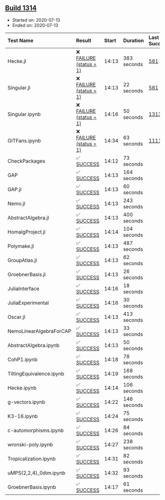 ## [Build 1314](https://oscarci.mathematik.uni-kl.de/job/oscar-julia-1.4/1314/)

* Started on: 2020-07-13
* Ended on: 2020-07-13

| Test Name    | Result | Start | Duration | Last Success | First Failure |
|:-------------|:-------|:------|:---------|:-------------|:--------------|
| Hecke.jl | ❌ [FAILURE (status = 1)](https://oscarci.mathematik.uni-kl.de/job/oscar-julia-1.4/1314/artifact/logs/build-1314/Hecke.jl.log) | 14:13 | 383 seconds | [581](https://oscarci.mathematik.uni-kl.de/job/oscar-julia-1.4/581/) | [582](https://oscarci.mathematik.uni-kl.de/job/oscar-julia-1.4/582/) |
| Singular.jl | ❌ [FAILURE (status = 1)](https://oscarci.mathematik.uni-kl.de/job/oscar-julia-1.4/1314/artifact/logs/build-1314/Singular.jl.log) | 14:13 | 22 seconds | [581](https://oscarci.mathematik.uni-kl.de/job/oscar-julia-1.4/581/) | [582](https://oscarci.mathematik.uni-kl.de/job/oscar-julia-1.4/582/) |
| Singular.ipynb | ❌ [FAILURE (status = 1)](https://oscarci.mathematik.uni-kl.de/job/oscar-julia-1.4/1314/artifact/logs/build-1314/Singular.ipynb.log) | 14:16 | 50 seconds | [1313](https://oscarci.mathematik.uni-kl.de/job/oscar-julia-1.4/1313/) | [1314](https://oscarci.mathematik.uni-kl.de/job/oscar-julia-1.4/1314/) |
| GITFans.ipynb | ❌ [FAILURE (status = 1)](https://oscarci.mathematik.uni-kl.de/job/oscar-julia-1.4/1314/artifact/logs/build-1314/GITFans.ipynb.log) | 14:34 | 63 seconds | [1111](https://oscarci.mathematik.uni-kl.de/job/oscar-julia-1.4/1111/) | [1112](https://oscarci.mathematik.uni-kl.de/job/oscar-julia-1.4/1112/) |
| CheckPackages | ✅ [SUCCESS](https://oscarci.mathematik.uni-kl.de/job/oscar-julia-1.4/1314/artifact/logs/build-1314/CheckPackages.log) | 14:12 | 73 seconds |  |  |
| GAP | ✅ [SUCCESS](https://oscarci.mathematik.uni-kl.de/job/oscar-julia-1.4/1314/artifact/logs/build-1314/GAP.log) | 14:13 | 164 seconds |  |  |
| GAP.jl | ✅ [SUCCESS](https://oscarci.mathematik.uni-kl.de/job/oscar-julia-1.4/1314/artifact/logs/build-1314/GAP.jl.log) | 14:13 | 60 seconds |  |  |
| Nemo.jl | ✅ [SUCCESS](https://oscarci.mathematik.uni-kl.de/job/oscar-julia-1.4/1314/artifact/logs/build-1314/Nemo.jl.log) | 14:13 | 243 seconds |  |  |
| AbstractAlgebra.jl | ✅ [SUCCESS](https://oscarci.mathematik.uni-kl.de/job/oscar-julia-1.4/1314/artifact/logs/build-1314/AbstractAlgebra.jl.log) | 14:13 | 400 seconds |  |  |
| HomalgProject.jl | ✅ [SUCCESS](https://oscarci.mathematik.uni-kl.de/job/oscar-julia-1.4/1314/artifact/logs/build-1314/HomalgProject.jl.log) | 14:14 | 104 seconds |  |  |
| Polymake.jl | ✅ [SUCCESS](https://oscarci.mathematik.uni-kl.de/job/oscar-julia-1.4/1314/artifact/logs/build-1314/Polymake.jl.log) | 14:13 | 487 seconds |  |  |
| GroupAtlas.jl | ✅ [SUCCESS](https://oscarci.mathematik.uni-kl.de/job/oscar-julia-1.4/1314/artifact/logs/build-1314/GroupAtlas.jl.log) | 14:13 | 62 seconds |  |  |
| GroebnerBasis.jl | ✅ [SUCCESS](https://oscarci.mathematik.uni-kl.de/job/oscar-julia-1.4/1314/artifact/logs/build-1314/GroebnerBasis.jl.log) | 14:13 | 26 seconds |  |  |
| JuliaInterface | ✅ [SUCCESS](https://oscarci.mathematik.uni-kl.de/job/oscar-julia-1.4/1314/artifact/logs/build-1314/JuliaInterface.log) | 14:16 | 18 seconds |  |  |
| JuliaExperimental | ✅ [SUCCESS](https://oscarci.mathematik.uni-kl.de/job/oscar-julia-1.4/1314/artifact/logs/build-1314/JuliaExperimental.log) | 14:16 | 30 seconds |  |  |
| Oscar.jl | ✅ [SUCCESS](https://oscarci.mathematik.uni-kl.de/job/oscar-julia-1.4/1314/artifact/logs/build-1314/Oscar.jl.log) | 14:13 | 413 seconds |  |  |
| NemoLinearAlgebraForCAP | ✅ [SUCCESS](https://oscarci.mathematik.uni-kl.de/job/oscar-julia-1.4/1314/artifact/logs/build-1314/NemoLinearAlgebraForCAP.log) | 14:13 | 33 seconds |  |  |
| AbstractAlgebra.ipynb | ✅ [SUCCESS](https://oscarci.mathematik.uni-kl.de/job/oscar-julia-1.4/1314/artifact/logs/build-1314/AbstractAlgebra.ipynb.log) | 14:13 | 50 seconds |  |  |
| CohP1.ipynb | ✅ [SUCCESS](https://oscarci.mathematik.uni-kl.de/job/oscar-julia-1.4/1314/artifact/logs/build-1314/CohP1.ipynb.log) | 14:18 | 78 seconds |  |  |
| TiltingEquivalence.ipynb | ✅ [SUCCESS](https://oscarci.mathematik.uni-kl.de/job/oscar-julia-1.4/1314/artifact/logs/build-1314/TiltingEquivalence.ipynb.log) | 14:19 | 168 seconds |  |  |
| Hecke.ipynb | ✅ [SUCCESS](https://oscarci.mathematik.uni-kl.de/job/oscar-julia-1.4/1314/artifact/logs/build-1314/Hecke.ipynb.log) | 14:14 | 106 seconds |  |  |
| g-vectors.ipynb | ✅ [SUCCESS](https://oscarci.mathematik.uni-kl.de/job/oscar-julia-1.4/1314/artifact/logs/build-1314/g-vectors.ipynb.log) | 14:22 | 146 seconds |  |  |
| K3-16.ipynb | ✅ [SUCCESS](https://oscarci.mathematik.uni-kl.de/job/oscar-julia-1.4/1314/artifact/logs/build-1314/K3-16.ipynb.log) | 14:24 | 75 seconds |  |  |
| c-automorphisms.ipynb | ✅ [SUCCESS](https://oscarci.mathematik.uni-kl.de/job/oscar-julia-1.4/1314/artifact/logs/build-1314/c-automorphisms.ipynb.log) | 14:26 | 84 seconds |  |  |
| wronski-poly.ipynb | ✅ [SUCCESS](https://oscarci.mathematik.uni-kl.de/job/oscar-julia-1.4/1314/artifact/logs/build-1314/wronski-poly.ipynb.log) | 14:27 | 238 seconds |  |  |
| Tropicalization.ipynb | ✅ [SUCCESS](https://oscarci.mathematik.uni-kl.de/job/oscar-julia-1.4/1314/artifact/logs/build-1314/Tropicalization.ipynb.log) | 14:31 | 82 seconds |  |  |
| uMPS(2,2,4)_0dim.ipynb | ✅ [SUCCESS](https://oscarci.mathematik.uni-kl.de/job/oscar-julia-1.4/1314/artifact/logs/build-1314/uMPS-2-2-4-_0dim.ipynb.log) | 14:32 | 93 seconds |  |  |
| GroebnerBasis.ipynb | ✅ [SUCCESS](https://oscarci.mathematik.uni-kl.de/job/oscar-julia-1.4/1314/artifact/logs/build-1314/GroebnerBasis.ipynb.log) | 14:17 | 61 seconds |  |  |
